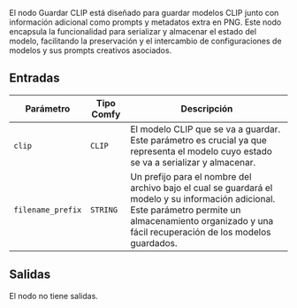 El nodo Guardar CLIP está diseñado para guardar modelos CLIP junto con información adicional como prompts y metadatos extra en PNG. Este nodo encapsula la funcionalidad para serializar y almacenar el estado del modelo, facilitando la preservación y el intercambio de configuraciones de modelos y sus prompts creativos asociados.

## Entradas

| Parámetro | Tipo Comfy | Descripción |
|-----------|-------------|-------------|
| `clip`    | `CLIP`      | El modelo CLIP que se va a guardar. Este parámetro es crucial ya que representa el modelo cuyo estado se va a serializar y almacenar. |
| `filename_prefix` | `STRING` | Un prefijo para el nombre del archivo bajo el cual se guardará el modelo y su información adicional. Este parámetro permite un almacenamiento organizado y una fácil recuperación de los modelos guardados. |

## Salidas

El nodo no tiene salidas.
